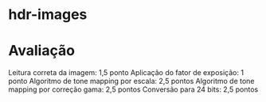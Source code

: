 # hdr-images

# Avaliação

Leitura correta da imagem: 1,5 ponto
Aplicação do fator de exposição: 1 ponto
Algoritmo de tone mapping por escala: 2,5 pontos
Algoritmo de tone mapping por correção gama: 2,5 pontos
Conversão para 24 bits: 2,5 pontos
